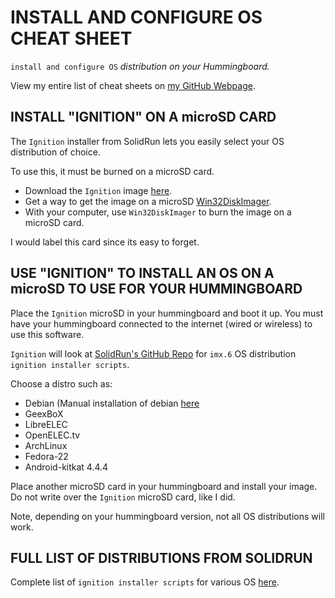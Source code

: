 # INSTALL AND CONFIGURE OS CHEAT SHEET

`install and configure OS` _distribution on your Hummingboard._

View my entire list of cheat sheets on
[my GitHub Webpage](https://jeffdecola.github.io/my-cheat-sheets/).

## INSTALL "IGNITION" ON A microSD CARD

The `Ignition` installer from SolidRun lets you easily select
your OS distribution of choice.

To use this, it must be burned on a microSD card.

* Download the `Ignition` image
  [here](https://www.solid-run.com/downloads/ignition).
* Get a way to get the image on a microSD 
  [Win32DiskImager](https://sourceforge.net/projects/win32diskimager).
* With your computer, use `Win32DiskImager`
  to burn the image on a microSD card.

I would label this card since its easy to forget.

## USE "IGNITION" TO INSTALL AN OS ON A microSD TO USE FOR YOUR HUMMINGBOARD

Place the `Ignition` microSD in your hummingboard and boot it up.
You must have your hummingboard connected to the internet
(wired or wireless) to use this software.

`Ignition` will look at
[SolidRun's GitHub Repo](https://github.com/SolidRun/ignition-imx6)
for `imx.6` OS distribution `ignition installer scripts`.

Choose a distro such as:

* Debian (Manual installation of debian
  [here](https://images.solid-build.xyz/IMX6/Debian)
* GeexBoX
* LibreELEC
* OpenELEC.tv
* ArchLinux
* Fedora-22
* Android-kitkat 4.4.4

Place another microSD card in your hummingboard and install
your image.  Do not write over the `Ignition` microSD card,
like I did.

Note, depending on your hummingboard version, not all OS
distributions will work.

## FULL LIST OF DISTRIBUTIONS FROM SOLIDRUN

Complete list of `ignition installer scripts` for various OS
[here](https://wiki.solid-run.com/doku.php?id=tag:ignition&do=showtag&tag=ignition).
